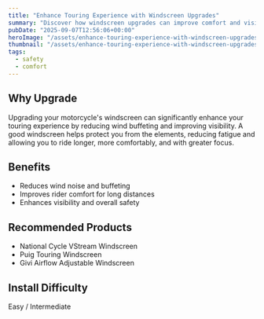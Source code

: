 ```yaml
---
title: "Enhance Touring Experience with Windscreen Upgrades"
summary: "Discover how windscreen upgrades can improve comfort and visibility on motorcycle tours."
pubDate: "2025-09-07T12:56:06+00:00"
heroImage: "/assets/enhance-touring-experience-with-windscreen-upgrades-hero.jpg"
thumbnail: "/assets/enhance-touring-experience-with-windscreen-upgrades-thumb.jpg"
tags:
  - safety
  - comfort
---
```


<h2>Why Upgrade</h2>
<p>Upgrading your motorcycle's windscreen can significantly enhance your touring experience by reducing wind buffeting and improving visibility. A good windscreen helps protect you from the elements, reducing fatigue and allowing you to ride longer, more comfortably, and with greater focus.</p>
<h2>Benefits</h2>
<ul>
  <li>Reduces wind noise and buffeting</li>
  <li>Improves rider comfort for long distances</li>
  <li>Enhances visibility and overall safety</li>
</ul>
<h2>Recommended Products</h2>
<ul>
  <li>National Cycle VStream Windscreen</li>
  <li>Puig Touring Windscreen</li>
  <li>Givi Airflow Adjustable Windscreen</li>
</ul>
<h2>Install Difficulty</h2>
<p>Easy / Intermediate</p>
